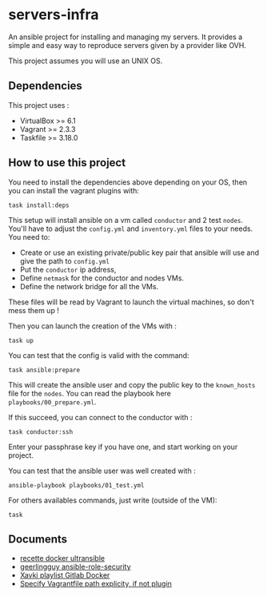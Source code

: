 # servers-infra

An ansible project for installing and managing my servers. It provides a simple and easy way to reproduce servers given by a provider like OVH.

This project assumes you will use an UNIX OS.

## Dependencies

This project uses :

- VirtualBox >= 6.1
- Vagrant >= 2.3.3
- Taskfile >= 3.18.0
  
## How to use this project

You need to install the dependencies above depending on your OS, then you can install the vagrant plugins with:

```
task install:deps
```

This setup will install ansible on a vm called `conductor` and 2 test `nodes`. You'll have to adjust the `config.yml` and `inventory.yml` files to your needs. You need to:

- Create or use an existing private/public key pair that ansible will use and give the path to `config.yml`
- Put the `conductor` ip address, 
- Define `netmask` for the conductor and nodes VMs. 
- Define the network bridge for all the VMs.

These files will be read by Vagrant to launch the virtual machines, so don't mess them up !

Then you can launch the creation of the VMs with :

```
task up
```

You can test that the config is valid with the command:

```
task ansible:prepare
```

This will create the ansible user and copy the public key to the `known_hosts` file for the `nodes`. You can read the playbook here `playbooks/00_prepare.yml`.

If this succeed, you can connect to the conductor with :

`task conductor:ssh`

Enter your passphrase key if you have one, and start working on your project.

You can test that the ansible user was well created with :

`ansible-playbook playbooks/01_test.yml`

For others availables commands, just write (outside of the VM):

`task`

## Documents

- [recette docker ultransible](https://github.com/ultransible/docker)
- [geerlingguy ansible-role-security](https://github.com/geerlingguy/ansible-role-security)
- [Xavki playlist Gitlab Docker](https://gitlab.com/xavki/presentation-ansible-fr)
- [Specify Vagrantfile path explicity, if not plugin](https://stackoverflow.com/questions/17308629/specify-vagrantfile-path-explicity-if-not-plugin)